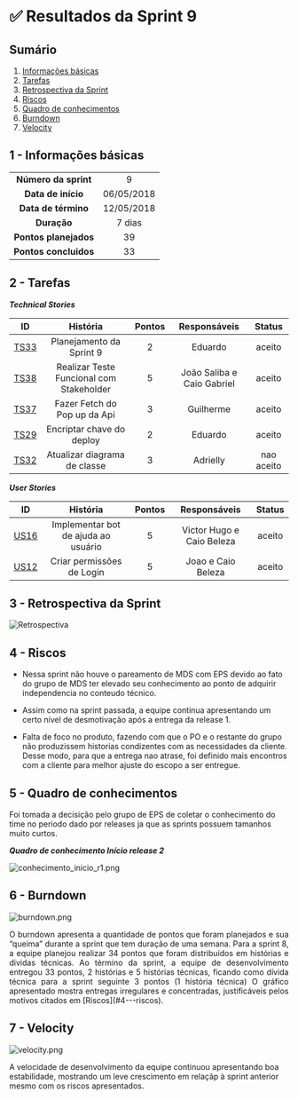 

# ✅ Resultados da Sprint 9

## Sumário

1. [Informações básicas](#1---informações-básicas)
1. [Tarefas](#2---tarefas)
1. [Retrospectiva da Sprint](#3---retrospectiva-da-sprint)
1. [Riscos](#4---riscos)
1. [Quadro de conhecimentos](#5---quadro-de-conhecimentos)
1. [Burndown](#6---burndown)
1. [Velocity](#7---velocity)

## 1 - Informações básicas

| | |
|:--:|:--:|
|**Número da sprint**|9|
|**Data de início**|06/05/2018|
|**Data de término**|12/05/2018|
|**Duração**|7 dias|
|**Pontos planejados**|39|
|**Pontos concluidos**|33|


## 2 - Tarefas

***Technical Stories***


|ID|História|Pontos|Responsáveis|Status|
|:-:|:-----:|:----:|:----------:|:----:|
|[TS33](https://github.com/fga-gpp-mds/2018.1_Gerencia_mais/issues/163)|Planejamento da Sprint 9|2|Eduardo|aceito|
|[TS38](https://github.com/fga-gpp-mds/2018.1_Gerencia_mais/issues/153)|Realizar Teste Funcional com Stakeholder|5|João Saliba e Caio Gabriel|aceito|
|[TS37](https://github.com/fga-gpp-mds/2018.1_Gerencia_mais/issues/136)|Fazer Fetch do Pop up da Api|3| Guilherme |aceito|
|[TS29](https://github.com/fga-gpp-mds/2018.1_Gerencia_mais/issues/146)|Encriptar chave do deploy|2| Eduardo |aceito|
|[TS32](https://github.com/fga-gpp-mds/2018.1_Gerencia_mais/issues/152)|Atualizar diagrama de classe|3| Adrielly |nao aceito|



***User Stories***

|ID|História|Pontos|Responsáveis|Status|
|:-:|:-----:|:----:|:----------:|:----:|
|[US16](https://github.com/fga-gpp-mds/2018.1_gerencia_mais/issues/166)|Implementar bot de ajuda ao usuário|5|Victor Hugo e Caio Beleza|aceito|
|[US12](https://github.com/fga-gpp-mds/2018.1_gerencia_mais/issues/159)|Criar permissões de Login|5|Joao e Caio Beleza|aceito|




## 3 - Retrospectiva da Sprint

![Retrospectiva](https://github.com/fga-gpp-mds/2018.1_Gerencia_mais/blob/is184_Resultado_Sprint_9/docs/documentos/imagens/Sprint9/retrospectiva_s9.png)

## 4 - Riscos

- Nessa sprint não houve o pareamento de MDS com EPS devido ao fato do grupo de MDS ter elevado seu conhecimento ao ponto de adquirir independencia no conteudo técnico.

- Assim como na sprint passada, a equipe continua apresentando um certo nível de desmotivação após a entrega da release 1.

- Falta de foco no produto, fazendo com que o PO e o restante do grupo não produzissem historias condizentes com as necessidades da cliente. Desse modo, para que a entrega nao atrase, foi definido mais encontros com a cliente para melhor ajuste do escopo a ser entregue.

## 5 - Quadro de conhecimentos

Foi tomada a decisição pelo grupo de EPS de coletar o conhecimento do time no periodo dado por releases ja que as sprints possuem tamanhos muito curtos.

***Quadro de conhecimento Início release 2***

![conhecimento_inicio_r1.png](https://github.com/fga-gpp-mds/2018.1_Gerencia_mais/blob/is165_Resultado_Sprint_8/docs/documentos/imagens/Sprint8/conhecimento_s8.png)

## 6 - Burndown

![burndown.png](https://github.com/fga-gpp-mds/2018.1_Gerencia_mais/blob/is184_Resultado_Sprint_9/docs/documentos/imagens/Sprint9/burndown_s9.png)

<p align="justify">O burndown apresenta a quantidade de pontos que foram planejados e sua “queima” durante a sprint que tem duração de uma semana. Para a sprint 8, a equipe planejou realizar 34 pontos que foram distribuídos em histórias e dividas técnicas.
Ao término da sprint, a equipe de desenvolvimento entregou 33 pontos, 2 histórias e 5 histórias técnicas, ficando como dívida técnica para a sprint seguinte 3 pontos (1 história técnica) O gráfico apresentado mostra entregas irregulares e concentradas, justificáveis pelos motivos citados em [Riscos](#4---riscos).</p>


## 7 - Velocity

![velocity.png](https://github.com/fga-gpp-mds/2018.1_Gerencia_mais/blob/is184_Resultado_Sprint_9/docs/documentos/imagens/Sprint9/velocity_s9.png)

A velocidade de desenvolvimento da equipe continuou apresentando boa estabilidade, mostrando um leve crescimento em relaçãp à sprint anterior mesmo com os riscos apresentados.

